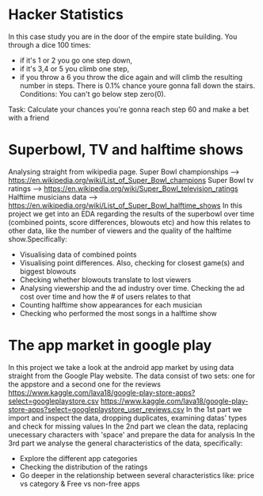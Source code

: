 # Hacker Statistics
In this case study you are in the door of the empire state building. 
You through a dice 100 times:
  - if it's 1 or 2 you go one step down, 
  - if it's 3,4 or 5 you climb one step, 
  - if you throw a 6 you throw the dice again and will climb the resulting number in steps. 
There is 0.1% chance youre gonna fall down the stairs. 
Conditions: You can't go below step zero(0). 

Task: Calculate your chances you're gonna reach step 60 and make a bet with a friend

# Superbowl, TV and halftime shows
Analysing straight from wikipedia page.
      Super Bowl championships --> https://en.wikipedia.org/wiki/List_of_Super_Bowl_champions
      Super Bowl tv ratings --> https://en.wikipedia.org/wiki/Super_Bowl_television_ratings
      Halftime musicians data --> https://en.wikipedia.org/wiki/List_of_Super_Bowl_halftime_shows
In this project we get into an EDA regarding the results of the superbowl over time (combined points, score differences, blowouts etc)
and how this relates to other data, like the number of viewers and the quality of the halftime show.Specifically:
  - Visualising data of combined points
  - Visualising point differences. Also, checking for closest game(s) and biggest blowouts
  - Checking whether blowouts translate to lost viewers
  - Analysing viewership and the ad industry over time. Checking the ad cost over time and how the # of users relates to that
  - Counting halftime show appearances for each musician
  - Checking who performed the most songs in a halftime show
  
# The app market in google play
In this project we take a look at the android app market by using data straight from the Google Play website.
The data consist of two sets: one for the appstore and a second one for the reviews
https://www.kaggle.com/lava18/google-play-store-apps?select=googleplaystore.csv
https://www.kaggle.com/lava18/google-play-store-apps?select=googleplaystore_user_reviews.csv
In the 1st part we import and inspect the data, dropping duplicates, examining datas' types and check for missing values
In the 2nd part we clean the data, replacing unecessary characters with 'space' and prepare the data for analysis
In the 3rd part we analyse the general characteristics of the data, specifically:
  - Explore the different app categories
  - Checking the distribution of the ratings
  - Go deeper in the relationship between several characteristics like: price vs category & Free vs non-free apps
